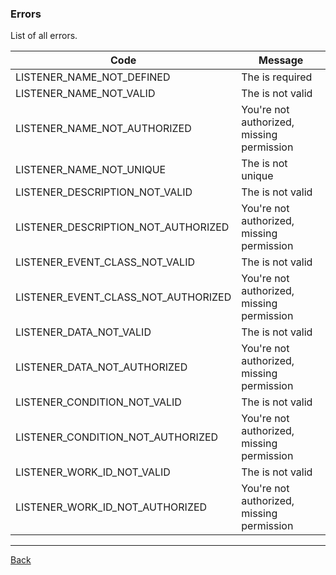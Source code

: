 ### Errors

List of all errors.

| Code                           | Message                                      |
|--------------------------------|----------------------------------------------|
| LISTENER_NAME_NOT_DEFINED | The  is required |
| LISTENER_NAME_NOT_VALID | The  is not valid |
| LISTENER_NAME_NOT_AUTHORIZED | You're not authorized, missing  permission |
| LISTENER_NAME_NOT_UNIQUE | The  is not unique |
| LISTENER_DESCRIPTION_NOT_VALID | The  is not valid |
| LISTENER_DESCRIPTION_NOT_AUTHORIZED | You're not authorized, missing  permission |
| LISTENER_EVENT_CLASS_NOT_VALID | The  is not valid |
| LISTENER_EVENT_CLASS_NOT_AUTHORIZED | You're not authorized, missing  permission |
| LISTENER_DATA_NOT_VALID | The  is not valid |
| LISTENER_DATA_NOT_AUTHORIZED | You're not authorized, missing  permission |
| LISTENER_CONDITION_NOT_VALID | The  is not valid |
| LISTENER_CONDITION_NOT_AUTHORIZED | You're not authorized, missing  permission |
| LISTENER_WORK_ID_NOT_VALID | The  is not valid |
| LISTENER_WORK_ID_NOT_AUTHORIZED | You're not authorized, missing  permission |

---
[Back](index.md)